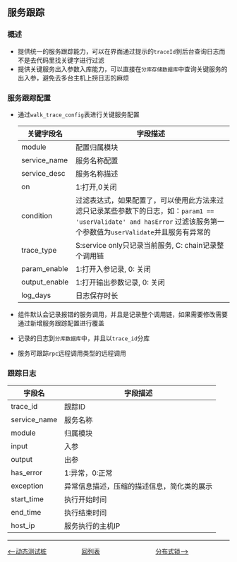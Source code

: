 ## 服务跟踪

### 概述

- 提供统一的服务跟踪能力，可以在界面通过提示的`traceId`到后台查询日志而不是去代码里找关键字进行过滤
- 提供关键服务出入参数入库能力，可以直接在`分库存储数据库`中查询关键服务的出入参，避免去多台主机上捞日志的麻烦

### 服务跟踪配置

- 通过`walk_trace_config`表进行关键服务配置

  | 关键字段名   | 字段描述                                                     |
  | ------------ | ------------------------------------------------------------ |
  | module       | 配置归属模块                                                 |
  | service_name | 服务名称配置                                                 |
  | service_desc | 服务名称描述                                                 |
  | on           | 1:打开,0关闭                                                 |
  | condition    | 过滤表达式，如果配置了，可以使用此方法来过滤只记录某些参数下的日志，如：`param1 == 'userValidate' and hasError` 过滤该服务第一个参数值为`userValidate`并且服务有异常的 |
  | trace_type   | S:service only只记录当前服务, C: chain记录整个调用链         |
  | param_enable | 1:打开入参记录, 0: 关闭         |
  | output_enable| 1:打开输出参数记录, 0: 关闭         |
  | log_days     | 日志保存时长         |

- 组件默认会记录报错的服务调用，并且是记录整个调用链，如果需要修改需要通过新增服务跟踪配置进行覆盖

- 记录的日志到`分库数据库`中，并且以`trace_id`分库

- 服务可跟踪`rpc`远程调用类型的远程调用


### 跟踪日志

| 字段名       | 字段描述                                   |
| ------------ | ------------------------------------------ |
| trace_id     | 跟踪ID                                     |
| service_name | 服务名称                                   |
| module       | 归属模块                                   |
| input        | 入参                                       |
| output       | 出参                                       |
| has_error    | 1:异常，0:正常                             |
| exception    | 异常信息描述，压缩的描述信息，简化类的展示 |
| start_time   | 执行开始时间                               |
| end_time     | 执行结束时间                               |
| host_ip      | 服务执行的主机IP                           |

---
<div style="display: flex;font-size: 14px">
  <div style="display: flex;flex:1;align-items: center;">
    <a href="https://gaiyinaizhi.github.io/walk-spring-boot/tools/walk-mock"><--动态测试桩</a>
  </div>
  <div style="display: flex;flex:1;align-items: center;">
    <a href="https://gaiyinaizhi.github.io/walk-spring-boot/index">回列表</a>
  </div>
  <div style="display: flex;flex:1;align-items: center;">
    <a href="https://gaiyinaizhi.github.io/walk-spring-boot/tools/walk-lock">分布式锁--></a>
  </div>
</div>